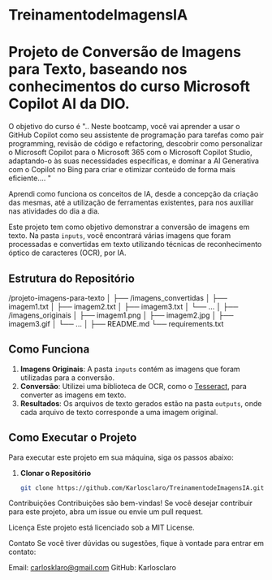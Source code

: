 # TreinamentodeImagensIA

# Projeto de Conversão de Imagens para Texto, baseando nos conhecimentos do curso Microsoft Copilot AI da DIO.
O objetivo do curso é ".. Neste bootcamp, você vai aprender a usar o GitHub Copilot como seu assistente de programação para tarefas como pair programming, revisão de código e refactoring, descobrir como personalizar o Microsoft Copilot para o Microsoft 365 com o Microsoft Copilot Studio, adaptando-o às suas necessidades específicas, e dominar a AI Generativa com o Copilot no Bing para criar e otimizar conteúdo de forma mais eficiente.... "

Aprendi como funciona os conceitos de IA, desde a concepção da criação das mesmas, até a utilização de ferramentas existentes, para nos auxiliar nas atividades do dia a dia.

Este projeto tem como objetivo demonstrar a conversão de imagens em texto. Na pasta `inputs`, você encontrará várias imagens que foram processadas e convertidas em texto utilizando técnicas de reconhecimento óptico de caracteres (OCR), por IA.

## Estrutura do Repositório

/projeto-imagens-para-texto
│
├── /imagens_convertidas
│ ├── imagem1.txt
│ ├── imagem2.txt
│ ├── imagem3.txt
│ └── ...
│
├── /imagens_originais
│ ├── imagem1.png
│ ├── imagem2.jpg
│ ├── imagem3.gif
│ └── ...
│
├── README.md
└── requirements.txt


## Como Funciona  

1. **Imagens Originais**: A pasta `inputs` contém as imagens que foram utilizadas para a conversão.  
2. **Conversão**: Utilizei uma biblioteca de OCR, como o [Tesseract](https://github.com/tesseract-ocr/tesseract), para converter as imagens em texto.  
3. **Resultados**: Os arquivos de texto gerados estão na pasta `outputs`, onde cada arquivo de texto corresponde a uma imagem original.  

## Como Executar o Projeto  

Para executar este projeto em sua máquina, siga os passos abaixo:  

1. **Clonar o Repositório**  
   ```bash  
   git clone https://github.com/Karlosclaro/TreinamentodeImagensIA.git 
   
Contribuições
Contribuições são bem-vindas! Se você desejar contribuir para este projeto, abra um issue ou envie um pull request.

Licença
Este projeto está licenciado sob a MIT License.

Contato
Se você tiver dúvidas ou sugestões, fique à vontade para entrar em contato:

Email: carlosklaro@gmail.com
GitHub: Karlosclaro


